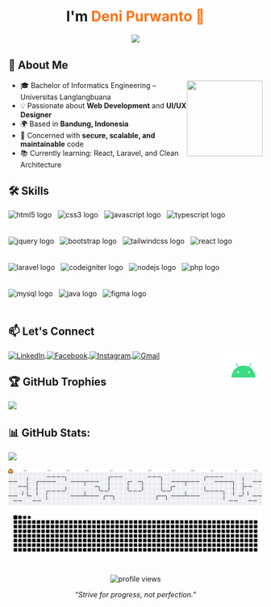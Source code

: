 <h1 align="center">I'm <span style="color:#f97316;">Deni Purwanto 👋</span></h1>
<div align="center">
  <img src="https://user-images.githubusercontent.com/22107794/139580686-887df369-edb8-4bc8-b607-4fbf6d7e4866.gif">
</div>

## 🚀 About Me
 <img align="right" height="150" src="https://media.giphy.com/media/v1.Y2lkPTc5MGI3NjExazJ4MThnbWNkMGtkNmp0ejE1emZndXc0MDE5YW5objZoYmozM3BvaCZlcD12MV9zdGlja2Vyc19zZWFyY2gmY3Q9cw/W61JIcgzYPX47pOgR8/giphy.gif" width="150"/>

- 🎓 Bachelor of Informatics Engineering – Universitas Langlangbuana  
- 💡 Passionate about **Web Development** and **UI/UX Designer**
- 🌍 Based in **Bandung, Indonesia**
- 🔐 Concerned with **secure, scalable, and maintainable** code  
- 📚 Currently learning: React, Laravel, and Clean Architecture

## 🛠️ Skills
<div align="left" style="display: flex; flex-wrap: wrap; gap: 12px;">
  <img src="https://cdn.jsdelivr.net/gh/devicons/devicon/icons/html5/html5-original.svg" height="40" alt="html5 logo" style="display: block;" />
  <img src="https://cdn.jsdelivr.net/gh/devicons/devicon/icons/css3/css3-original.svg" height="40" alt="css3 logo" style="display: block;" />
  <img src="https://cdn.jsdelivr.net/gh/devicons/devicon/icons/javascript/javascript-original.svg" height="40" alt="javascript logo" style="display: block;" />
  <img src="https://cdn.jsdelivr.net/gh/devicons/devicon/icons/typescript/typescript-original.svg" height="40" alt="typescript logo" style="display: block;" />
  <img src="https://cdn.simpleicons.org/jquery/0769AD" height="40" alt="jquery logo" style="display: block;" />
  <img src="https://cdn.jsdelivr.net/gh/devicons/devicon/icons/bootstrap/bootstrap-original.svg" height="40" alt="bootstrap logo" style="display: block;" />
  <img src="https://cdn.simpleicons.org/tailwindcss/06B6D4" height="40" alt="tailwindcss logo" style="display: block;" />
  <img src="https://cdn.jsdelivr.net/gh/devicons/devicon/icons/react/react-original.svg" height="40" alt="react logo" style="display: block;" />
  <img src="https://cdn.simpleicons.org/laravel/FF2D20" height="40" alt="laravel logo" style="display: block;" />
  <img src="https://cdn.simpleicons.org/codeigniter/EF4223" height="40" alt="codeigniter logo" style="display: block;" />
  <img src="https://cdn.jsdelivr.net/gh/devicons/devicon/icons/nodejs/nodejs-original.svg" height="40" alt="nodejs logo" style="display: block;" />
  <img src="https://cdn.simpleicons.org/php/777BB4" height="40" alt="php logo" style="display: block;" />
  <img src="https://cdn.jsdelivr.net/gh/devicons/devicon/icons/mysql/mysql-original.svg" height="40" alt="mysql logo" style="display: block;" />
  <img src="https://cdn.jsdelivr.net/gh/devicons/devicon/icons/java/java-original.svg" height="40" alt="java logo" style="display: block;" />
  <img src="https://cdn.jsdelivr.net/gh/devicons/devicon/icons/figma/figma-original.svg" height="40" alt="figma logo" style="display: block;" />
  
</div>

###

## 📫 Let's Connect

<img src="https://raw.githubusercontent.com/denipurwanto10/denipurwanto10/main/assets/follow.gif" height="80" align="right" />
<p align="left">
<a href="https://www.linkedin.com/in/deni-purwanto-b9a557223/" target="blank">
  <img align="center" src="https://raw.githubusercontent.com/rahuldkjain/github-profile-readme-generator/master/src/images/icons/Social/linked-in-alt.svg" alt="LinkedIn" height="30" width="40" />
</a>
<a href="https://www.facebook.com/deni.purwanto.754703" target="blank">
  <img align="center" src="https://raw.githubusercontent.com/rahuldkjain/github-profile-readme-generator/master/src/images/icons/Social/facebook.svg" alt="Facebook" height="30" width="40" />
</a>
<a href="https://instagram.com/deniiprwnt" target="blank">
  <img align="center" src="https://raw.githubusercontent.com/rahuldkjain/github-profile-readme-generator/master/src/images/icons/Social/instagram.svg" alt="Instagram" height="30" width="40" />
</a>
<a href="mailto:denipurwanto800@gmail.com" target="blank">
  <img align="center" src="https://cdn.simpleicons.org/gmail/EA4335" alt="Gmail" height="30" width="40" />
</a>
</p>

## 🏆 GitHub Trophies
![](https://github-profile-trophy.vercel.app/?username=denipurwanto10&theme=radical&no-frame=false&no-bg=true&margin-w=4)


## 📊 GitHub Stats:
![](https://github-readme-stats.vercel.app/api/top-langs/?username=denipurwanto10&theme=dracula&hide_border=false&include_all_commits=true&count_private=true&layout=compact)
<div align="center">
  <picture>
    <source media="(prefers-color-scheme: dark)" srcset="https://raw.githubusercontent.com/mochammadqaysa/mochammadqaysa/output/pacman-contribution-graph-dark.svg">
    <source media="(prefers-color-scheme: light)" srcset="https://raw.githubusercontent.com/mochammadqaysa/mochammadqaysa/output/pacman-contribution-graph.svg">
    <img alt="Pacman Contribution Graph" src="https://raw.githubusercontent.com/mochammadqaysa/mochammadqaysa/output/pacman-contribution-graph.svg">
  </picture>
</div>
<img src="https://raw.githubusercontent.com/denipurwanto10/denipurwanto10/output/snake.svg" alt="Snake animation" />

<br clear="both">
<p align="center">
  <img src="https://komarev.com/ghpvc/?username=denipurwanto10&style=flat-square&color=orange" alt="profile views"/>
</p>

<p align="center">
  <em>“Strive for progress, not perfection.”</em>
</p>
